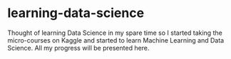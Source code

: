 # learning-data-science

Thought of learning Data Science in my spare time so I started taking the micro-courses on Kaggle and started to learn Machine Learning and Data Science. 
All my progress will be presented here. 
